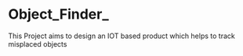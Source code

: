 # Object_Finder_
This Project aims to design an IOT based product which helps to track misplaced objects
